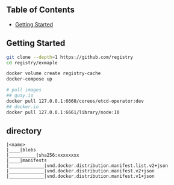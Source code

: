 ## Table of Contents

- [Getting Started](#getting-started)

## Getting Started
```sh
git clone --depth=1 https://github.com/registry
cd registry/exmaple

docker volume create registry-cache
docker-compose up

# pull images
## quay.io 
docker pull 127.0.0.1:6660/coreos/etcd-operator:dev
## docker.io
docker pull 127.0.0.1:6661/library/node:10
```

## directory
```
|<name>
|____|blobs
|__________|sha256:xxxxxxxx
|____|manifests
|_____________|vnd.docker.distribution.manifest.list.v2+json
|_____________|vnd.docker.distribution.manifest.v2+json
|_____________|vnd.docker.distribution.manifest.v1+json
```
